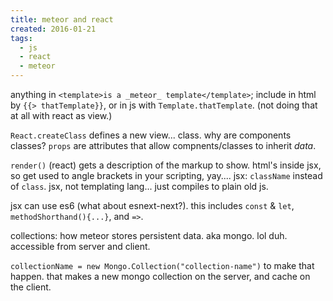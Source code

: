 ```yaml
---
title: meteor and react
created: 2016-01-21
tags:
  - js
  - react
  - meteor
---
```


anything in `<template>is a _meteor_ template</template>`; include in html by `{{> thatTemplate}}`, or in js with `Template.thatTemplate`. (not doing that at all with react as view.)

`React.createClass` defines a new view... class. why are components classes? `props` are attributes that allow compnents/classes to inherit _data_.

`render()` (react) gets a description of the markup to show. html's inside jsx, so get used to angle brackets in your scripting, yay.... jsx: `className` instead of `class`. jsx, not templating lang... just compiles to plain old js.

jsx can use es6 (what about esnext-next?). this includes `const` & `let`, `methodShorthand(){...}`, and `=>`.

collections: how meteor stores persistent data. aka mongo. lol duh. accessible from server and client.

`collectionName = new Mongo.Collection("collection-name")` to make that happen. that makes a new mongo collection on the server, and cache on the client.
